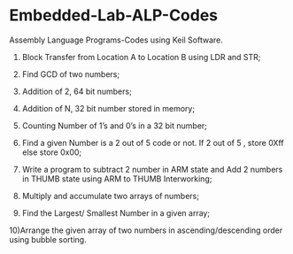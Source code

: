 # Embedded-Lab-ALP-Codes
Assembly Language Programs-Codes using Keil Software.

1) Block Transfer from Location A to Location B using LDR and STR;

2) Find GCD of two numbers;

3) Addition of 2, 64 bit numbers;

4) Addition of N, 32 bit number stored in memory;

5) Counting Number of 1’s and 0’s in a 32 bit number; 

6) Find a given Number is a 2 out of 5 code or not. If 2 out of 5 , store 0Xff else store 0x00; 

7) Write a program to subtract 2 number in ARM state and Add 2 numbers in THUMB state using ARM to THUMB Interworking;

8) Multiply and accumulate two arrays of numbers;

9) Find the Largest/ Smallest Number in a given array;

10)Arrange the given array of two numbers in ascending/descending order using bubble sorting.

